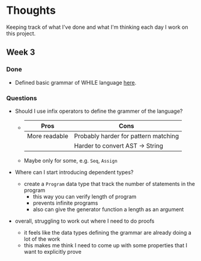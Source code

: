 # Thoughts

Keeping track of what I've done and what I'm thinking each day I work on this
project.

## Week 3

### Done

- Defined basic grammar of WHILE language [here](https://github.com/ak22112/program-generator/blob/cd4496eafd5430505d9ddcfb48cc368ef8de3a3a/grammar/Grammar.agda).

### Questions

- Should I use infix operators to define the grammer of the language?

  - | Pros          | Cons                                 |
    | ------------- | ------------------------------------ |
    | More readable | Probably harder for pattern matching |
    |               | Harder to convert AST -> String      |

  - Maybe only for some, e.g. `Seq`, `Assign`

- Where can I start introducing dependent types?

  - create a `Program` data type that track the number of statements in the program
    - this way you can verify length of program
    - prevents infinite programs
    - also can give the generator function a length as an argument

- overall, struggling to work out where I need to do proofs
  - it feels like the data types defining the grammar are already doing a lot
    of the work
  - this makes me think I need to come up with some properties that I want to
    explicitly prove

